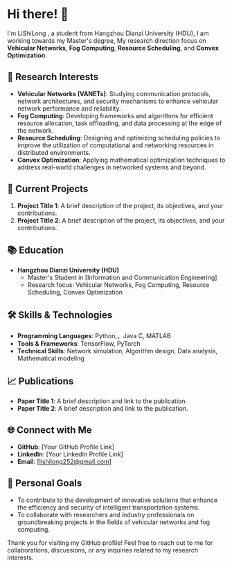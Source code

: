 # Hi there! 👋

I'm  LiShiLong , a student from Hangzhou Dianzi University (HDU), I am working towards my Master's degree, My research direction focus on **Vehicular Networks**, **Fog Computing**, **Resource Scheduling**, and **Convex Optimization**. 

## 🌟 Research Interests

- **Vehicular Networks (VANETs)**: Studying communication protocols, network architectures, and security mechanisms to enhance vehicular network performance and reliability.
- **Fog Computing**: Developing frameworks and algorithms for efficient resource allocation, task offloading, and data processing at the edge of the network.
- **Resource Scheduling**: Designing and optimizing scheduling policies to improve the utilization of computational and networking resources in distributed environments.
- **Convex Optimization**: Applying mathematical optimization techniques to address real-world challenges in networked systems and beyond.

## 🔬 Current Projects

1. **Project Title 1**: A brief description of the project, its objectives, and your contributions.
2. **Project Title 2**: A brief description of the project, its objectives, and your contributions.

## 📚 Education

- **Hangzhou Dianzi University (HDU)**
  - Master's Student in [Information and Communication Engineering]
  - Research focus: Vehicular Networks, Fog Computing, Resource Scheduling, Convex Optimization

## 🛠️ Skills & Technologies

- **Programming Languages**: Python,，Java C, MATLAB
- **Tools & Frameworks**: TensorFlow, PyTorch
- **Technical Skills**: Network simulation, Algorithm design, Data analysis, Mathematical modeling

## 📈 Publications

- **Paper Title 1**: A brief description and link to the publication.
- **Paper Title 2**: A brief description and link to the publication.

## 🌐 Connect with Me

- **GitHub**: [Your GitHub Profile Link]
- **LinkedIn**: [Your LinkedIn Profile Link]
- **Email**: [lishilong252@gmail.com]

## 🌱 Personal Goals

- To contribute to the development of innovative solutions that enhance the efficiency and security of intelligent transportation systems.
- To collaborate with researchers and industry professionals on groundbreaking projects in the fields of vehicular networks and fog computing.

Thank you for visiting my GitHub profile! Feel free to reach out to me for collaborations, discussions, or any inquiries related to my research interests.
